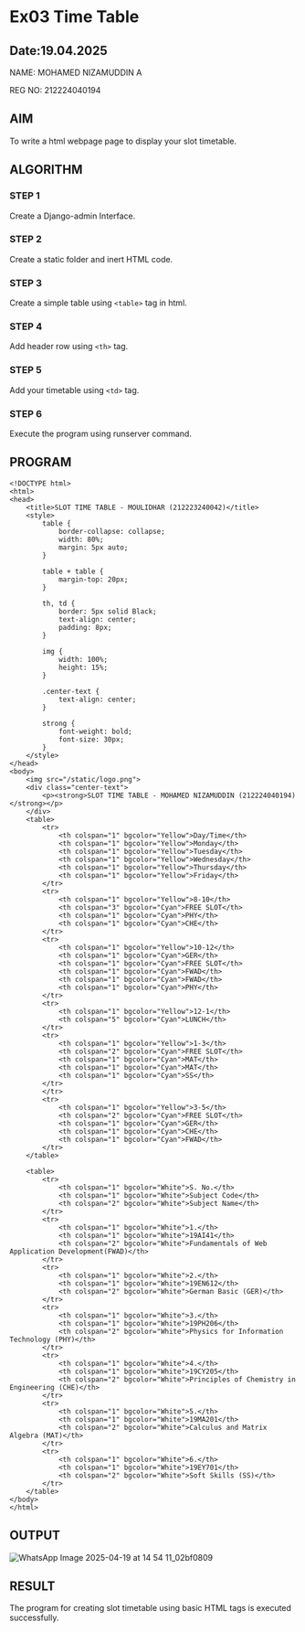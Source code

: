# Ex03 Time Table
## Date:19.04.2025

NAME: MOHAMED NIZAMUDDIN A

REG NO: 212224040194

## AIM
To write a html webpage page to display your slot timetable.

## ALGORITHM
### STEP 1
Create a Django-admin Interface.

### STEP 2
Create a static folder and inert HTML code.

### STEP 3
Create a simple table using ```<table>``` tag in html.

### STEP 4
Add header row using ```<th>``` tag.

### STEP 5
Add your timetable using ```<td>``` tag.

### STEP 6
Execute the program using runserver command.

## PROGRAM

```
<!DOCTYPE html>
<html>
<head>
    <title>SLOT TIME TABLE - MOULIDHAR (212223240042)</title>
    <style>
        table {
            border-collapse: collapse;
            width: 80%;
            margin: 5px auto;
        }

        table + table {
            margin-top: 20px;
        }

        th, td {
            border: 5px solid Black;
            text-align: center;
            padding: 8px;
        }

        img {
            width: 100%;
            height: 15%;
        }

        .center-text {
            text-align: center;
        }
        
        strong {
            font-weight: bold;
            font-size: 30px;
        }
    </style>
</head>
<body>
    <img src="/static/logo.png">
    <div class="center-text">
        <p><strong>SLOT TIME TABLE - MOHAMED NIZAMUDDIN (212224040194) </strong></p>
    </div>
    <table>
        <tr>
            <th colspan="1" bgcolor="Yellow">Day/Time</th>
            <th colspan="1" bgcolor="Yellow">Monday</th>
            <th colspan="1" bgcolor="Yellow">Tuesday</th>
            <th colspan="1" bgcolor="Yellow">Wednesday</th>
            <th colspan="1" bgcolor="Yellow">Thursday</th>
            <th colspan="1" bgcolor="Yellow">Friday</th>
        </tr>
        <tr>
            <th colspan="1" bgcolor="Yellow">8-10</th>
            <th colspan="3" bgcolor="Cyan">FREE SLOT</th>
            <th colspan="1" bgcolor="Cyan">PHY</th>
            <th colspan="1" bgcolor="Cyan">CHE</th>
        </tr>
        <tr>
            <th colspan="1" bgcolor="Yellow">10-12</th>
            <th colspan="1" bgcolor="Cyan">GER</th>
            <th colspan="1" bgcolor="Cyan">FREE SLOT</th>
            <th colspan="1" bgcolor="Cyan">FWAD</th>
            <th colspan="1" bgcolor="Cyan">FWAD</th>
            <th colspan="1" bgcolor="Cyan">PHY</th>
        </tr>
        <tr>
            <th colspan="1" bgcolor="Yellow">12-1</th>
            <th colspan="5" bgcolor="Cyan">LUNCH</th>
        </tr>
        <tr>
            <th colspan="1" bgcolor="Yellow">1-3</th>
            <th colspan="2" bgcolor="Cyan">FREE SLOT</th>
            <th colspan="1" bgcolor="Cyan">MAT</th>
            <th colspan="1" bgcolor="Cyan">MAT</th>
            <th colspan="1" bgcolor="Cyan">SS</th>
        </tr>
        </tr>
        <tr>
            <th colspan="1" bgcolor="Yellow">3-5</th>
            <th colspan="2" bgcolor="Cyan">FREE SLOT</th>
            <th colspan="1" bgcolor="Cyan">GER</th>
            <th colspan="1" bgcolor="Cyan">CHE</th>
            <th colspan="1" bgcolor="Cyan">FWAD</th>
        </tr>
    </table>

    <table>
        <tr>
            <th colspan="1" bgcolor="White">S. No.</th>
            <th colspan="1" bgcolor="White">Subject Code</th>
            <th colspan="2" bgcolor="White">Subject Name</th>
        </tr>
        <tr>
            <th colspan="1" bgcolor="White">1.</th>
            <th colspan="1" bgcolor="White">19AI41</th>
            <th colspan="2" bgcolor="White">Fundamentals of Web Application Development(FWAD)</th>
        </tr>
        <tr>
            <th colspan="1" bgcolor="White">2.</th>
            <th colspan="1" bgcolor="White">19EN612</th>
            <th colspan="2" bgcolor="White">German Basic (GER)</th>        
        </tr>
        <tr>
            <th colspan="1" bgcolor="White">3.</th>
            <th colspan="1" bgcolor="White">19PH206</th>
            <th colspan="2" bgcolor="White">Physics for Information Technology (PHY)</th> 
        </tr>
        <tr>
            <th colspan="1" bgcolor="White">4.</th>
            <th colspan="1" bgcolor="White">19CY205</th>
            <th colspan="2" bgcolor="White">Principles of Chemistry in Engineering (CHE)</th> 
        </tr>
        <tr>
            <th colspan="1" bgcolor="White">5.</th>
            <th colspan="1" bgcolor="White">19MA201</th>
            <th colspan="2" bgcolor="White">Calculus and Matrix Algebra (MAT)</th> 
        </tr>
        <tr>
            <th colspan="1" bgcolor="White">6.</th>
            <th colspan="1" bgcolor="White">19EY701</th>
            <th colspan="2" bgcolor="White">Soft Skills (SS)</th> 
        </tr>
    </table>
</body>
</html>

```

## OUTPUT

![WhatsApp Image 2025-04-19 at 14 54 11_02bf0809](https://github.com/user-attachments/assets/e081edd2-e4bf-416c-9ad1-a06d3fd58805)


## RESULT
The program for creating slot timetable using basic HTML tags is executed successfully.
